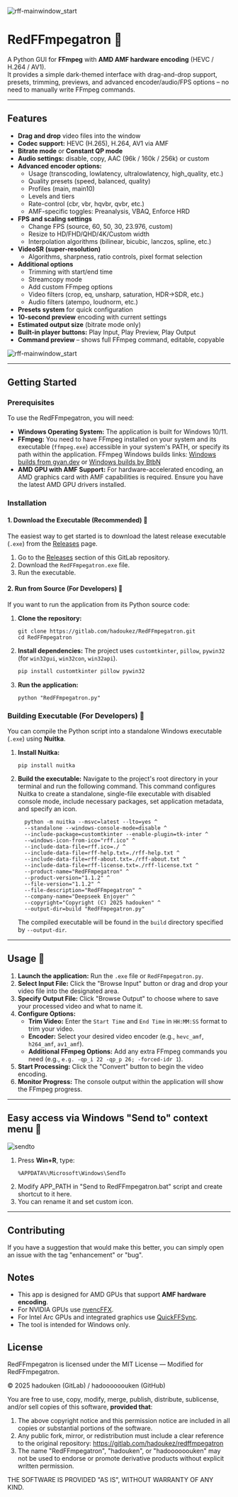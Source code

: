 ![rff-mainwindow_start](screenshots/rff-mainwindow_start.png)

# RedFFmpegatron 🚀

A Python GUI for **FFmpeg** with **AMD AMF hardware encoding** (HEVC / H.264 / AV1).  
It provides a simple dark-themed interface with drag-and-drop support, presets, trimming, previews, and advanced encoder/audio/FPS options – no need to manually write FFmpeg commands.

---

## Features

- **Drag and drop** video files into the window
- **Codec support:** HEVC (H.265), H.264, AV1 via AMF
- **Bitrate mode** or **Constant QP mode**
- **Audio settings:** disable, copy, AAC (96k / 160k / 256k) or custom
- **Advanced encoder options:**
  - Usage (transcoding, lowlatency, ultralowlatency, high_quality, etc.)
  - Quality presets (speed, balanced, quality)
  - Profiles (main, main10)
  - Levels and tiers
  - Rate-control (cbr, vbr, hqvbr, qvbr, etc.)
  - AMF-specific toggles: Preanalysis, VBAQ, Enforce HRD
- **FPS and scaling settings**
  - Change FPS (source, 60, 50, 30, 23.976, custom)
  - Resize to HD/FHD/QHD/4K/Custom width
  - Interpolation algorithms (bilinear, bicubic, lanczos, spline, etc.)
- **VideoSR (super-resolution)**
  - Algorithms, sharpness, ratio controls, pixel format selection
- **Additional options**
  - Trimming with start/end time
  - Streamcopy mode
  - Add custom FFmpeg options
  - Video filters (crop, eq, unsharp, saturation, HDR→SDR, etc.)
  - Audio filters (atempo, loudnorm, etc.)
- **Presets system** for quick configuration
- **10-second preview** encoding with current settings
- **Estimated output size** (bitrate mode only)
- **Built-in player buttons:** Play Input, Play Preview, Play Output
- **Command preview** – shows full FFmpeg command, editable, copyable

![rff-mainwindow_start](screenshots/rff-mainwindow_settings.png)

---

## Getting Started

### Prerequisites

To use the RedFFmpegatron, you will need:

* **Windows Operating System:** The application is built for Windows 10/11.
* **FFmpeg:** You need to have FFmpeg installed on your system and its executable (`ffmpeg.exe`) accessible in your system's PATH, or specify its path within the application.
FFmpeg Windows builds links: [Windows builds from gyan.dev](https://www.gyan.dev/ffmpeg/builds/) or [Windows builds by BtbN](https://github.com/BtbN/FFmpeg-Builds/releases)
* **AMD GPU with AMF Support:** For hardware-accelerated encoding, an AMD graphics card with AMF capabilities is required. Ensure you have the latest AMD GPU drivers installed.

### Installation

#### 1. Download the Executable (Recommended) 🚀

The easiest way to get started is to download the latest release executable (`.exe`) from the [Releases](https://gitlab.com/hadoukez/redffmpegatron/-/releases) page.

1.  Go to the [Releases](https://gitlab.com/hadoukez/redffmpegatron/-/releases) section of this GitLab repository.
2.  Download the `RedFFmpegatron.exe` file.
3.  Run the executable.

#### 2. Run from Source (For Developers) 🔧

If you want to run the application from its Python source code:

1.  **Clone the repository:**
    ```
    git clone https://gitlab.com/hadoukez/RedFFmpegatron.git
    cd RedFFmpegatron
    ```
2.  **Install dependencies:**
    The project uses `customtkinter`, `pillow`, `pywin32` (for `win32gui`, `win32con`, `win32api`).
    ```bash
    pip install customtkinter pillow pywin32
    ```
3.  **Run the application:**
    ```
    python "RedFFmpegatron.py"
    ```

### Building Executable (For Developers) 🔧

You can compile the Python script into a standalone Windows executable (`.exe`) using **Nuitka**.

1.  **Install Nuitka:**
    ```
    pip install nuitka
    ```
2.  **Build the executable:**
    Navigate to the project's root directory in your terminal and run the following command. This command configures Nuitka to create a standalone, single-file executable with disabled console mode, include necessary packages, set application metadata, and specify an icon.

    ```
      python -m nuitka --msvc=latest --lto=yes ^
      --standalone --windows-console-mode=disable ^
      --include-package=customtkinter --enable-plugin=tk-inter ^
      --windows-icon-from-ico="rff.ico" ^
      --include-data-file=rff.ico=./ ^
      --include-data-file=rff-help.txt=./rff-help.txt ^
      --include-data-file=rff-about.txt=./rff-about.txt ^
      --include-data-file=rff-license.txt=./rff-license.txt ^
      --product-name="RedFFmpegatron" ^
      --product-version="1.1.2" ^
      --file-version="1.1.2" ^
      --file-description="RedFFmpegatron" ^
      --company-name="Deepseek Enjoyer" ^
      --copyright="Copyright (C) 2025 hadouken" ^
      --output-dir=build "RedFFmpegatron.py"
    ```
    The compiled executable will be found in the `build` directory specified by `--output-dir`.

---

## Usage 🎥

1.  **Launch the application:** Run the `.exe` file or `RedFFmpegatron.py`.
2.  **Select Input File:** Click the "Browse Input" button or drag and drop your video file into the designated area.
3.  **Specify Output File:** Click "Browse Output" to choose where to save your processed video and what to name it.
4.  **Configure Options:**
    * **Trim Video:** Enter the `Start Time` and `End Time` in `HH:MM:SS` format to trim your video.
    * **Encoder:** Select your desired video encoder (e.g., `hevc_amf`, `h264_amf`, `av1_amf`).
    * **Additional FFmpeg Options:** Add any extra FFmpeg commands you need (e.g., `e.g. -qp_i 22 -qp_p 26; -forced-idr 1`).
5.  **Start Processing:** Click the "Convert" button to begin the video encoding.
6.  **Monitor Progress:** The console output within the application will show the FFmpeg progress.

---

##  Easy access via Windows "Send to" context menu 📁

![sendto](screenshots/sendto.png)

1. Press **Win+R**, type:
   ```
   %APPDATA%\Microsoft\Windows\SendTo
   ```
2. Modify APP_PATH in "Send to RedFFmpegatron.bat" script and create shortcut to it here.
3. You can rename it and set custom icon.

---

## Contributing

If you have a suggestion that would make this better, you can simply open an issue with the tag "enhancement" or "bug".

## Notes

- This app is designed for AMD GPUs that support **AMF hardware encoding**.
- For NVIDIA GPUs use [nvencFFX](https://gitlab.com/hadoukez/nvencffx).
- For Intel Arc GPUs and integrated graphics use [QuickFFSync](https://gitlab.com/hadoukez/quickffsync).
- The tool is intended for Windows only.

## License

RedFFmpegatron is licensed under the MIT License — Modified for RedFFmpegatron.

© 2025 hadouken (GitLab) / hadoooooouken (GitHub)

You are free to use, copy, modify, merge, publish, distribute, sublicense,
and/or sell copies of this software, **provided that**:

1. The above copyright notice and this permission notice are included in
   all copies or substantial portions of the software.
2. Any public fork, mirror, or redistribution must include a clear reference
   to the original repository: https://gitlab.com/hadoukez/redffmpegatron
3. The name "RedFFmpegatron", "hadouken", or "hadoooooouken" may not be used to
   endorse or promote derivative products without explicit written permission.

THE SOFTWARE IS PROVIDED "AS IS", WITHOUT WARRANTY OF ANY KIND.
